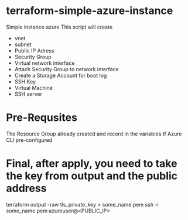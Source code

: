 # terraform-simple-azure-instance
Simple instance azure
This script will create 
- vnet
- subnet
- Public IP Adress
- Security Group
- Virtual network interface
- Attach Security Group to network interface
- Create a Storage Account for boot log
- SSH Key
- Virtual Machine
- SSH server

# Pre-Requsites
The Resource Group already created and record in the variables.tf
Azure CLI pre-configured

# Final, after apply, you need to take the key from output and the public address
terraform output -raw tls_private_key > some_name.pem
ssh -i some_name.pem azureuser@<PUBLIC_IP>